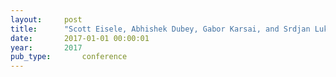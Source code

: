 ```yaml
---
layout:     post
title:      "Scott Eisele, Abhishek Dubey, Gabor Karsai, and Srdjan Lukic. Wip abstract: transactive energy demo with riaps platform. In 2017 International Conference on Cyber Physical Systems. 2017."
date:       2017-01-01 00:00:01
year:       2017
pub_type:       conference
---
```

